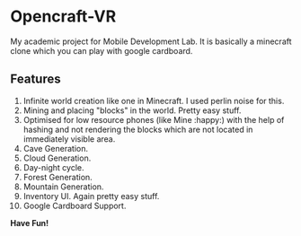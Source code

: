 # Opencraft-VR
My academic project for Mobile Development Lab. It is basically a minecraft clone which you can play with google cardboard.

## Features
1. Infinite world creation like one in Minecraft. I used perlin noise for this.
2. Mining and placing "blocks" in the world. Pretty easy stuff.
3. Optimised for low resource phones (like Mine :happy:) with the help of hashing and not rendering the blocks which are not located in immediately visible area.
4. Cave Generation.
5. Cloud Generation.
6. Day-night cycle.
7. Forest Generation.
8. Mountain Generation.
9. Inventory UI. Again pretty easy stuff.
10. Google Cardboard Support.

**Have Fun!**
